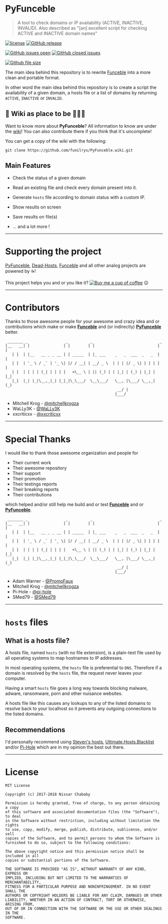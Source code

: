 # PyFunceble

> A tool to check domains or IP availability (ACTIVE, INACTIVE, INVALID). Also described as "[an] excellent script for checking ACTIVE and INACTIVE domain names"

[![license](https://img.shields.io/github/license/funilrys/PyFunceble.svg)](https://github.com/funilrys/PyFunceble/blob/master/LICENSE) [![GitHub release](https://img.shields.io/github/release/funilrys/PyFunceble.svg)](https://github.com/funilrys/PyFunceble/releases/latest)

[![GitHub issues open](https://img.shields.io/github/issues/funilrys/PyFunceble.svg)]() [![GitHub closed issues](https://img.shields.io/github/issues-closed/funilrys/PyFunceble.svg)](https://github.com/funilrys/)

[![Github file size](https://img.shields.io/github/size/funilrys/PyFunceble/PyFunceble.py.svg)](https://github.com/funilrys/Pyfunceble/blob/master/PyFunceble)

The main idea behind this repository is to rewrite [Funceble](https://github.com/funilrys/funceble) into a more clean and portable format.

In other word the main idea behind this repository is to create a script the availability of a given domain, a hosts file or a list of domains by returning `ACTIVE`, `INACTIVE` or `INVALID`.

## :book: Wiki as place to be :star2::star2::star2:

Want to know more about **PyFunceble**? All information to know are under the [wiki](https://github.com/funilrys/PyFunceble/wiki)! You can also contribute there if you think that it's uncomplete!

You can get a copy of the wiki with the following:

```shell
git clone https://github.com/funilrys/PyFunceble.wiki.git
```

## Main Features

- Check the status of a given domain
- Read an existing file and check every domain present into it.
- Generate `hosts` file according to domain status with a custom IP.

- Show results on screen

- Save results on file(s)

- ... and a lot more !

--------------------------------------------------------------------------------

# Supporting the project

[PyFunceble](https://github.com/funilrys/PyFunceble), [Dead-Hosts](https://github.com/dead-hosts), [Funceble](https://github.com/funilrys/funceble) and all other analog projects are powered by :coffee:!

This project helps you and or you like it? [![Buy me a cup of coffee](https://img.shields.io/badge/Buy%20-me%20a%20cup%20of%20%E2%98%95-blue.svg)](https://www.paypal.me/funilrys/) :wink:

--------------------------------------------------------------------------------

# Contributors

Thanks to those awesome people for your awesome and crazy idea and or contributions which make or make **[Funceble](https://github.com/funilrys/funceble)** and (or indirectly) **[PyFunceble](https://github.com/funilrys/PyFunceble)** better.

```
 _______ _                 _          _                              _
|__   __| |               | |        | |                            | |
   | |  | |__   __ _ _ __ | | _____  | |_ ___    _   _  ___  _   _  | |
   | |  | '_ \ / _` | '_ \| |/ / __| | __/ _ \  | | | |/ _ \| | | | | |
   | |  | | | | (_| | | | |   <\__ \ | || (_) | | |_| | (_) | |_| | |_|
   |_|  |_| |_|\__,_|_| |_|_|\_\___/  \__\___/   \__, |\___/ \__,_| (_)
                                                  __/ |                
                                                 |___/
```

- Mitchell Krog - [@mitchellkrogza](https://github.com/mitchellkrogza)
- WaLLy3K - [@WaLLy3K](https://github.com/WaLLy3K)
- xxcriticxx - [@xxcriticxx](https://github.com/xxcriticxx)

--------------------------------------------------------------------------------

# Special Thanks

I would like to thank those awesome organization and people for

- Their current work
- Their awesome repository
- Their support
- Their promotion
- Their testings reports
- Their breaking reports
- Their contributions

which helped and/or still help me build and or test **[Funceble](https://github.com/funilrys/funceble)** and or **[PyFunceble](https://github.com/funilrys/PyFunceble)**.

```
 _______ _                 _          _                              _
|__   __| |               | |        | |                            | |
   | |  | |__   __ _ _ __ | | _____  | |_ ___    _   _  ___  _   _  | |
   | |  | '_ \ / _` | '_ \| |/ / __| | __/ _ \  | | | |/ _ \| | | | | |
   | |  | | | | (_| | | | |   <\__ \ | || (_) | | |_| | (_) | |_| | |_|
   |_|  |_| |_|\__,_|_| |_|_|\_\___/  \__\___/   \__, |\___/ \__,_| (_)
                                                  __/ |                
                                                 |___/
```

- Adam Warner - [@PromoFaux](https://github.com/PromoFaux)
- Mitchell Krog - [@mitchellkrogza](https://github.com/mitchellkrogza)
- Pi-Hole - [@pi-hole](https://github.com/pi-hole/pi-hole)
- SMed79 - [@SMed79](https://github.com/SMed79)

--------------------------------------------------------------------------------

# `hosts` files

## What is a hosts file?

A hosts file, named `hosts` (with no file extension), is a plain-text file used by all operating systems to map hostnames to IP addresses.

In most operating systems, the `hosts` file is preferential to `DNS`. Therefore if a domain is resolved by the `hosts` file, the request never leaves your computer.

Having a smart `hosts` file goes a long way towards blocking malware, adware, ransomware, porn and other nuisance websites.

A hosts file like this causes any lookups to any of the listed domains to resolve back to your localhost so it prevents any outgoing connections to the listed domains.

## Recommendations

I'd personally recommend using [Steven's hosts](https://github.com/StevenBlack/hosts), [Ultimate.Hosts.Blacklist](https://github.com/mitchellkrogza/Ultimate.Hosts.Blacklist) and/or [Pi-Hole](https://github.com/pi-hole/pi-hole) which are in my opinion the best out there.


--------------------------------------------------------------------------------

# License

```
MIT License

Copyright (c) 2017-2018 Nissar Chababy

Permission is hereby granted, free of charge, to any person obtaining a copy
of this software and associated documentation files (the "Software"), to deal
in the Software without restriction, including without limitation the rights
to use, copy, modify, merge, publish, distribute, sublicense, and/or sell
copies of the Software, and to permit persons to whom the Software is
furnished to do so, subject to the following conditions:

The above copyright notice and this permission notice shall be included in all
copies or substantial portions of the Software.

THE SOFTWARE IS PROVIDED "AS IS", WITHOUT WARRANTY OF ANY KIND, EXPRESS OR
IMPLIED, INCLUDING BUT NOT LIMITED TO THE WARRANTIES OF MERCHANTABILITY,
FITNESS FOR A PARTICULAR PURPOSE AND NONINFRINGEMENT. IN NO EVENT SHALL THE
AUTHORS OR COPYRIGHT HOLDERS BE LIABLE FOR ANY CLAIM, DAMAGES OR OTHER
LIABILITY, WHETHER IN AN ACTION OF CONTRACT, TORT OR OTHERWISE, ARISING FROM,
OUT OF OR IN CONNECTION WITH THE SOFTWARE OR THE USE OR OTHER DEALINGS IN THE
SOFTWARE.
```
